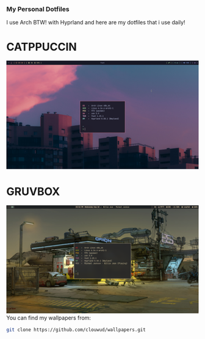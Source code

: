 ### My Personal Dotfiles

I use Arch BTW! with Hyprland and here are my dotfiles that i use daily!

# CATPPUCCIN
![IUSEARCHBTW](./catppuccin.png)

# GRUVBOX
![IUSEARCHBTW](./gruvbox.png)
You can find my wallpapers from:
```sh
git clone https://github.com/clouwud/wallpapers.git
```

